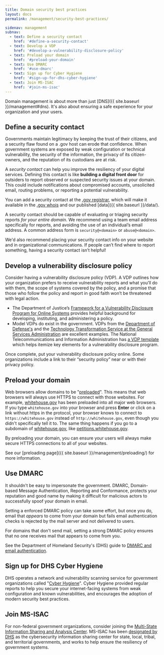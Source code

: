 ```yaml
---
title: Domain security best practices
layout: docs
permalink: /management/security-best-practices/

sidenav: management
subnav:
  - text: Define a security contact
    href: '#define-a-security-contact'
  - text: Develop a VDP
    href: '#develop-a-vulnerability-disclosure-policy'
  - text: Preload your domain
    href: '#preload-your-domain'
  - text: Use DMARC
    href: '#use-dmarc'
  - text: Sign up for Cyber Hygiene
    href: '#sign-up-for-dhs-cyber-hygiene'
  - text: Join MS-ISAC
    href: '#join-ms-isac'
---
```

Domain management is about more than just [DNS]({{ site.baseurl }}/management#dns). It's also about ensuring a safe experience for your organization and your users.

## Define a security contact
Governments maintain legitimacy by keeping the trust of their citizens, and a security flaw found on a .gov host can erode that confidence. When government systems are exposed by weak configuration or technical vulnerability, the security of the information, the privacy of its citizen-owners, and the reputation of its custodians are at risk.

A _security contact_ can help you improve the resiliency of your digital services. Defining this contact is like **building a digital front door** for outsiders to report observed or suspected security issues at your domain. This could include notifications about compromised accounts, unsolicited email, routing problems, or reporting a potential vulnerability.

You can add a security contact at the [.gov registrar](https://domains.dotgov.gov), which will make it available in the [.gov whois](https://domains.dotgov.gov/dotgov-web/registration/whois.xhtml) and our published [data]({{ site.baseurl }}/data/).

A security contact should be capable of evaluating or triaging security reports *for your entire domain*. We recommend using a team email address specifically for reports, and avoiding the use of an individual’s email address. A common address form is `security@<domain>` or `abuse@<domain>`.

We'd also recommend placing your security contact info on your website and in organizational communications. If people can’t find where to report something, having a security contact isn’t helpful!

## Develop a vulnerability disclosure policy
Consider having a vulnerability disclosure policy (VDP). A VDP outlines how your organization prefers to receive vulnerability reports and what you’ll do with them, the scope of systems covered by the policy, and a promise that those who follow the policy and report in good faith won’t be threatened with legal action.

* The Department of Justice’s [Framework for a Vulnerability Disclosure Program for Online Systems](https://www.justice.gov/criminal-ccips/page/file/983996/download) provides helpful background for developing, instituting, and administering a policy.
* Model VDPs do exist in the government. VDPs from the [Department of Defense's](https://hackerone.com/deptofdefense) and the [Technology Transformation Service at the General Services Administration](https://18f.gsa.gov/vulnerability-disclosure-policy/) are excellent examples.
The National Telecommunications and Information Administration has [a VDP template](https://www.ntia.doc.gov/files/ntia/publications/ntia_vuln_disclosure_early_stage_template.pdf) which helps itemize key elements for a vulnerability disclosure program.

Once complete, put your vulnerability disclosure policy online. Some organizations include a link to their “security policy” near or with their privacy policy.

## Preload your domain
Web browsers allow domains to be "[preloaded](https://hstspreload.org)". This means that web browsers will always use HTTPS to connect with those websites. For example, [whitehouse.gov](https://whitehouse.gov) has been preloaded into all major web browsers. If you type `whitehouse.gov` into your browser and press **Enter** or click on a link without https in the protocol, your browser knows to connect to `https://whitehouse.gov` instead of `http://whitehouse.gov`, even though you didn't specifically tell it to. The same thing happens if you go to a subdomain of [whitehouse.gov](https://whitehouse.gov), like [petitions.whitehouse.gov](https://petitions.whitehouse.gov).

By preloading your domain, you can ensure your users will always make secure HTTPS connections to all of your websites.

See our [preloading page]({{ site.baseurl }}/management/preloading/) for more information.

## Use DMARC
It shouldn't be easy to impersonate the government. DMARC, Domain-based Message Authentication, Reporting and Conformance, protects your reputation and good name by making it difficult for malicious actors to successfully spoof your domain in email.

Setting a enforced DMARC policy can take some effort, but once you do, email that *appears* to come from your domain but fails email authentication checks is rejected by the mail server and not delivered to users.

For domains that don't send mail, setting a strong DMARC policy ensures that no one receives mail that appears to come from you.

See the Department of Homeland Security's (DHS) guide to [DMARC and email authentication](https://cyber.dhs.gov/bod/18-01/#introduction-to-email-authentication).

## Sign up for DHS Cyber Hygiene
DHS operates a network and vulnerability scanning service for government organizations called "[Cyber Hygiene](https://www.us-cert.gov/resources/ncats)". Cyber Hygiene provided regular reports to help you secure your internet-facing systems from weak configuration and known vulnerabilities, and encourages the adoption of modern security best practices.

## Join MS-ISAC
For non-federal government organizations, consider joining the [Multi-State Information Sharing and Analysis Center](https://learn.cisecurity.org/ms-isac-registration). MS-ISAC has been [designated by DHS](https://www.dhs.gov/topic/cybersecurity-information-sharing) as the cybersecurity information sharing center for state, local, tribal, and territorial governments, and works to help ensure the resiliency of government systems.
